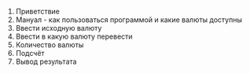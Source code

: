 1. Приветствие
2. Мануал - как пользоваться программой и какие валюты доступны
3. Ввести исходную валюту
4. Ввести в какую валюту перевести
5. Количество валюты
6. Подсчёт
7. Вывод результата
